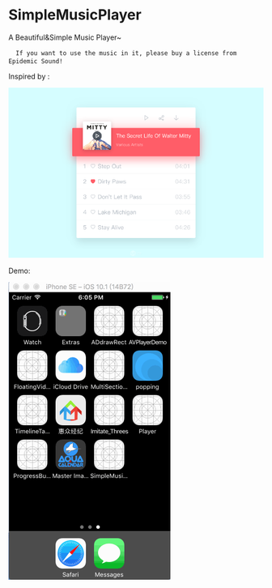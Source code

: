 # SimpleMusicPlayer
A Beautiful&amp;Simple Music Player~

      If you want to use the music in it, please buy a license from Epidemic Sound!

Inspired by :

![image](design.png)

Demo:

![image](demo.gif)
